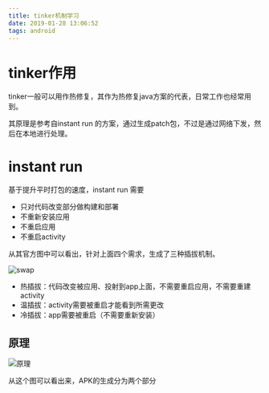 ```yaml
---
title: tinker机制学习
date: 2019-01-28 13:06:52
tags: android
---
```


# tinker作用

tinker一般可以用作热修复，其作为热修复java方案的代表，日常工作也经常用到。

其原理是参考自instant run 的方案，通过生成patch包，不过是通过网络下发，然后在本地进行处理。

# instant run

基于提升平时打包的速度，instant run 需要

- 只对代码改变部分做构建和部署
- 不重新安装应用
- 不重启应用
- 不重启activity

从其官方图中可以看出，针对上面四个需求，生成了三种插拔机制。

![swap](/images/android/instanctRunSwapImage.webp)

- 热插拔：代码改变被应用、投射到app上面，不需要重启应用，不需要重建activity
- 温插拔：activity需要被重启才能看到所需更改
- 冷插拔：app需要被重启（不需要重新安装）

## 原理

![原理](/images/android/instantRunApkMarker.webp)

从这个图可以看出来，APK的生成分为两个部分